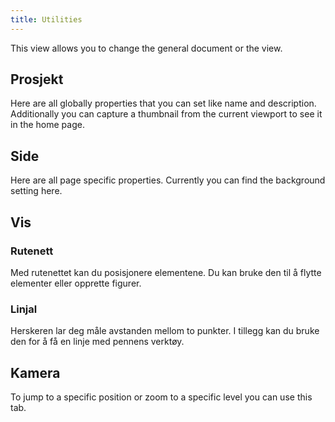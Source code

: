 ```yaml
---
title: Utilities
---
```


This view allows you to change the general document or the view.

## Prosjekt

Here are all globally properties that you can set like name and description.
Additionally you can capture a thumbnail from the current viewport to see it in the home page.

## Side

Here are all page specific properties. Currently you can find the background setting here.

## Vis

### Rutenett

Med rutenettet kan du posisjonere elementene. Du kan bruke den til å flytte elementer eller opprette figurer.

### Linjal

Herskeren lar deg måle avstanden mellom to punkter. I tillegg kan du bruke den for å få en linje med pennens verktøy.

## Kamera

To jump to a specific position or zoom to a specific level you can use this tab.
